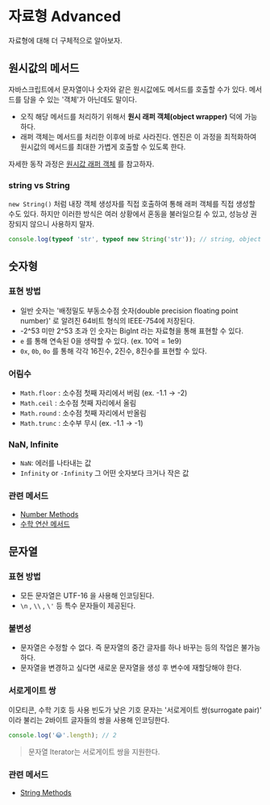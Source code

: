 # 자료형 Advanced

자료형에 대해 더 구체적으로 알아보자.

## 원시값의 메서드

자바스크립트에서 문자열이나 숫자와 같은 원시값에도 메서드를 호출할 수가 있다. 메서드를 담을 수 있는 '객체'가 아닌데도 말이다.

- 오직 해당 메서드를 처리하기 위해서 **원시 래퍼 객체(object wrapper)** 덕에 가능하다.
- 래퍼 객체는 메서드를 처리한 이후에 바로 사라진다. 엔진은 이 과정을 최적화하여 원시값의 메서드를 최대한 가볍게 호출할 수 있도록 한다.

자세한 동작 과정은 [원시값 래퍼 객체]() 를 참고하자.

### string vs String

`new String()` 처럼 내장 객체 생성자를 직접 호출하여 통해 래퍼 객체를 직접 생성할 수도 있다. 하지만 이러한 방식은 여러 상황에서 혼동을 불러일으킬 수 있고, 성능상 권장되지 않으니 사용하지 말자.

```js
console.log(typeof 'str', typeof new String('str')); // string, object
```

## 숫자형

### 표현 방법

- 일반 숫자는 '배정밀도 부동소수점 숫자(double precision floating point number)' 로 알려진 64비트 형식의 IEEE-754에 저장된다.
- -2^53 미만 2^53 초과 인 숫자는 BigInt 라는 자료형을 통해 표현할 수 있다.
- `e` 를 통해 연속된 0을 생략할 수 있다. (ex. 10억 = 1e9)
- `0x`, `0b`, `0o` 를 통해 각각 16진수, 2진수, 8진수를 표현할 수 있다.

### 어림수

- `Math.floor` : 소수점 첫째 자리에서 버림 (ex. -1.1 -> -2)
- `Math.ceil` : 소수점 첫째 자리에서 올림
- `Math.round` : 소수점 첫째 자리에서 반올림
- `Math.trunc` : 소수부 무시 (ex. -1.1 -> -1)

### NaN, Infinite

- `NaN`: 에러를 나타내는 값
- `Infinity` or `-Infinity` 그 어떤 숫자보다 크거나 작은 값

### 관련 메서드

- [Number Methods](https://github.com/ballsona/Study/blob/main/Language/Javascript/%EB%A9%94%EC%84%9C%EB%93%9C%20%EC%A0%95%EB%A6%AC.md#number-methods)
- [수학 연산 메서드](https://developer.mozilla.org/en-US/docs/Web/JavaScript/Reference/Global_Objects/Math)

## 문자열

### 표현 방법

- 모든 문자열은 UTF-16 을 사용해 인코딩된다.
- `\n` , `\\` , `\'` 등 특수 문자들이 제공된다.

### 불변성

- 문자열은 수정할 수 없다. 즉 문자열의 중간 글자를 하나 바꾸는 등의 작업은 불가능하다.
- 문자열을 변경하고 싶다면 새로운 문자열을 생성 후 변수에 재할당해야 한다.

### 서로게이트 쌍

이모티콘, 수학 기호 등 사용 빈도가 낮은 기호 문자는 '서로게이트 쌍(surrogate pair)' 이라 불리는 2바이트 글자들의 쌍을 사용해 인코딩한다.

```js
console.log('😂'.length); // 2
```

> 문자열 Iterator는 서로게이트 쌍을 지원한다.

### 관련 메서드

- [String Methods](https://github.com/ballsona/Study/blob/main/Language/Javascript/%EB%A9%94%EC%84%9C%EB%93%9C%20%EC%A0%95%EB%A6%AC.md#string-methods)
